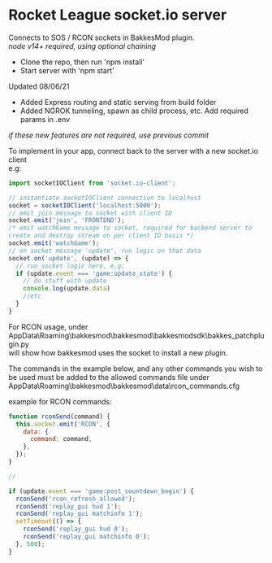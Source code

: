 # Rocket League socket.io server

Connects to SOS / RCON sockets in BakkesMod plugin.  
_node v14+ required, using optional chaining_

- Clone the repo, then run 'npm install'
- Start server with 'npm start'

Updated 08/06/21

- Added Express routing and static serving from build folder
- Added NGROK tunneling, spawn as child process, etc. Add required params in .env

_if these new features are not required, use previous commit_

To implement in your app, connect back to the server with a new socket.io client  
e.g:

```js
import socketIOClient from 'socket.io-client';

// instantiate socketIOClient connection to localhost
socket = socketIOClient('localhost:5000');
// emit join message to socket with client ID
socket.emit('join', 'FRONTEND');
/* emit watchGame message to socket, required for backend server to
create and destroy stream on per client ID basis */
socket.emit('watchGame');
// on socket message 'update', run logic on that data
socket.on('update', (update) => {
  // run socket logic here, e.g:
  if (update.event === 'game:update_state') {
    // do stuff with update
    console.log(update.data)
    //etc
  }
}
```

For RCON usage, under AppData\Roaming\bakkesmod\bakkesmod\bakkesmodsdk\bakkes_patchplugin.py  
will show how bakkesmod uses the socket to install a new plugin.

The commands in the example below, and any other commands you wish to be used must be added to the allowed commands file under AppData\Roaming\bakkesmod\bakkesmod\data\rcon_commands.cfg

example for RCON commands:

```js
function rconSend(command) {
  this.socket.emit('RCON', {
    data: {
      command: command,
    },
  });
}

//

if (update.event === 'game:post_countdown_begin') {
  rconSend('rcon_refresh_allowed');
  rconSend('replay_gui hud 1');
  rconSend('replay_gui matchinfo 1');
  setTimeout(() => {
    rconSend('replay_gui hud 0');
    rconSend('replay_gui matchinfo 0');
  }, 500);
}
```
